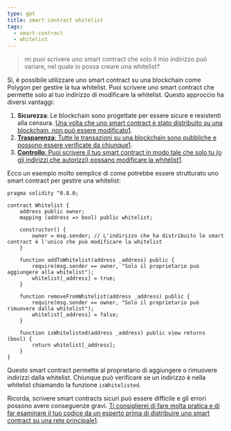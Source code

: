 ```yaml
---
type: gpt
title: smart contract whitelist
tags:
  - smart-contract
  - whitelist
---
```


> mi puoi scrivere uno smart contract che solo il mio indirizzo può variare, nel quale io possa creare una whitelist?

Sì, è possibile utilizzare uno smart contract su una blockchain come Polygon per gestire la tua whitelist. Puoi scrivere uno smart contract che permette solo al tuo indirizzo di modificare la whitelist. Questo approccio ha diversi vantaggi:

1. **Sicurezza**: Le blockchain sono progettate per essere sicure e resistenti alla censura. [Una volta che uno smart contract è stato distribuito su una blockchain, non può essere modificato](https://nwosunneoma.medium.com/smart-contract-with-polygon-4c0662f22d7f)[1](https://nwosunneoma.medium.com/smart-contract-with-polygon-4c0662f22d7f).
2. [**Trasparenza**: Tutte le transazioni su una blockchain sono pubbliche e possono essere verificate da chiunque](https://nwosunneoma.medium.com/smart-contract-with-polygon-4c0662f22d7f)[1](https://nwosunneoma.medium.com/smart-contract-with-polygon-4c0662f22d7f).
3. [**Controllo**: Puoi scrivere il tuo smart contract in modo tale che solo tu (o gli indirizzi che autorizzi) possano modificare la whitelist](https://nwosunneoma.medium.com/smart-contract-with-polygon-4c0662f22d7f)[1](https://nwosunneoma.medium.com/smart-contract-with-polygon-4c0662f22d7f).

Ecco un esempio molto semplice di come potrebbe essere strutturato uno smart contract per gestire una whitelist:

```solidity
pragma solidity ^0.8.0;

contract Whitelist {
    address public owner;
    mapping (address => bool) public whitelist;

    constructor() {
        owner = msg.sender; // L'indirizzo che ha distribuito lo smart contract è l'unico che può modificare la whitelist
    }

    function addToWhitelist(address _address) public {
        require(msg.sender == owner, "Solo il proprietario può aggiungere alla whitelist");
        whitelist[_address] = true;
    }

    function removeFromWhitelist(address _address) public {
        require(msg.sender == owner, "Solo il proprietario può rimuovere dalla whitelist");
        whitelist[_address] = false;
    }

    function isWhitelisted(address _address) public view returns (bool) {
        return whitelist[_address];
    }
}
```

Questo smart contract permette al proprietario di aggiungere o rimuovere indirizzi dalla whitelist. Chiunque può verificare se un indirizzo è nella whitelist chiamando la funzione `isWhitelisted`.

Ricorda, scrivere smart contracts sicuri può essere difficile e gli errori possono avere conseguenze gravi. [Ti consiglierei di fare molta pratica e di far esaminare il tuo codice da un esperto prima di distribuire uno smart contract su una rete principale](https://nwosunneoma.medium.com/smart-contract-with-polygon-4c0662f22d7f)[1](https://nwosunneoma.medium.com/smart-contract-with-polygon-4c0662f22d7f).
